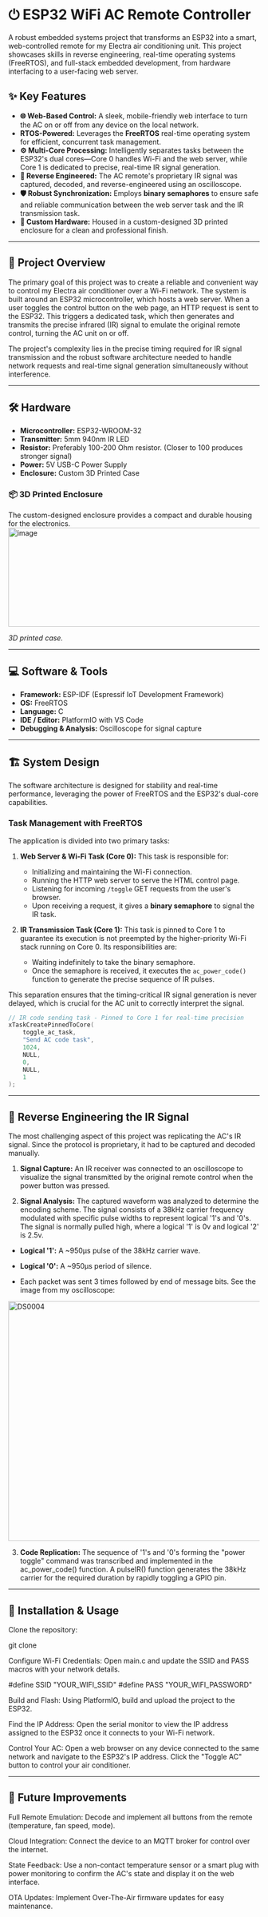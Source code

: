 # ⏻ ESP32 WiFi AC Remote Controller

A robust embedded systems project that transforms an ESP32 into a smart, web-controlled remote for my Electra air conditioning unit. This project showcases skills in reverse engineering, real-time operating systems (FreeRTOS), and full-stack embedded development, from hardware interfacing to a user-facing web server.

## ✨ Key Features

-   **🌐 Web-Based Control:** A sleek, mobile-friendly web interface to turn the AC on or off from any device on the local network.
-   **RTOS-Powered:** Leverages the **FreeRTOS** real-time operating system for efficient, concurrent task management.
-   **⚙️ Multi-Core Processing:** Intelligently separates tasks between the ESP32's dual cores—Core 0 handles Wi-Fi and the web server, while Core 1 is dedicated to precise, real-time IR signal generation.
-   **🔧 Reverse Engineered:** The AC remote's proprietary IR signal was captured, decoded, and reverse-engineered using an oscilloscope.
-   **🛡️ Robust Synchronization:** Employs **binary semaphores** to ensure safe and reliable communication between the web server task and the IR transmission task.
-   **🔌 Custom Hardware:** Housed in a custom-designed 3D printed enclosure for a clean and professional finish.

---

## 📖 Project Overview

The primary goal of this project was to create a reliable and convenient way to control my Electra air conditioner over a Wi-Fi network. The system is built around an ESP32 microcontroller, which hosts a web server. When a user toggles the control button on the web page, an HTTP request is sent to the ESP32. This triggers a dedicated task, which then generates and transmits the precise infrared (IR) signal to emulate the original remote control, turning the AC unit on or off.

The project's complexity lies in the precise timing required for IR signal transmission and the robust software architecture needed to handle network requests and real-time signal generation simultaneously without interference.

---

## 🛠️ Hardware

-   **Microcontroller:** ESP32-WROOM-32
-   **Transmitter:** 5mm 940nm IR LED
-   **Resistor:** Preferably 100-200 Ohm resistor. (Closer to 100 produces stronger signal)
-   **Power:** 5V USB-C Power Supply
-   **Enclosure:** Custom 3D Printed Case

### 📦 3D Printed Enclosure

The custom-designed enclosure provides a compact and durable housing for the electronics.
<img width="574" height="198" alt="image" src="https://github.com/user-attachments/assets/f9a3b2ba-a613-4a74-8f67-43ad58b895ea" />


*3D printed case.*

---

## 💻 Software & Tools

-   **Framework:** ESP-IDF (Espressif IoT Development Framework)
-   **OS:** FreeRTOS
-   **Language:** C
-   **IDE / Editor:** PlatformIO with VS Code
-   **Debugging & Analysis:** Oscilloscope for signal capture

---

## 🏗️ System Design

The software architecture is designed for stability and real-time performance, leveraging the power of FreeRTOS and the ESP32's dual-core capabilities.

### Task Management with FreeRTOS

The application is divided into two primary tasks:

1.  **Web Server & Wi-Fi Task (Core 0):** This task is responsible for:
    -   Initializing and maintaining the Wi-Fi connection.
    -   Running the HTTP web server to serve the HTML control page.
    -   Listening for incoming `/toggle` GET requests from the user's browser.
    -   Upon receiving a request, it gives a **binary semaphore** to signal the IR task.

2.  **IR Transmission Task (Core 1):** This task is pinned to Core 1 to guarantee its execution is not preempted by the higher-priority Wi-Fi stack running on Core 0. Its responsibilities are:
    -   Waiting indefinitely to take the binary semaphore.
    -   Once the semaphore is received, it executes the `ac_power_code()` function to generate the precise sequence of IR pulses.

This separation ensures that the timing-critical IR signal generation is never delayed, which is crucial for the AC unit to correctly interpret the signal.

```c
// IR code sending task - Pinned to Core 1 for real-time precision
xTaskCreatePinnedToCore(
    toggle_ac_task,
    "Send AC code task",
    1024,
    NULL,
    0,
    NULL,
    1
);
```

---

## 🔬 Reverse Engineering the IR Signal
The most challenging aspect of this project was replicating the AC's IR signal. Since the protocol is proprietary, it had to be captured and decoded manually.

1. **Signal Capture:** An IR receiver was connected to an oscilloscope to visualize the signal transmitted by the original remote control when the power button was pressed.

2. **Signal Analysis:** The captured waveform was analyzed to determine the encoding scheme. The signal consists of a 38kHz carrier frequency modulated with specific pulse widths to represent logical '1's and '0's. The signal is normally pulled high, where a logical '1' is 0v and logical '2' is 2.5v.

  - **Logical '1':** A ~950µs pulse of the 38kHz carrier wave.
  
  - **Logical '0':** A ~950µs period of silence.
    
  - Each packet was sent 3 times followed by end of message bits. See the image from my oscilloscope:
<img width="800" height="480" alt="DS0004" src="https://github.com/user-attachments/assets/10939751-4997-4f74-91c6-00880d62bb07" />



3. **Code Replication:** The sequence of '1's and '0's forming the "power toggle" command was transcribed and implemented in the ac_power_code() function. A pulseIR() function generates the 38kHz carrier for the required duration by rapidly toggling a GPIO pin.



---

## 🚀 Installation & Usage
Clone the repository:

git clone <your-repo-url>

Configure Wi-Fi Credentials:
Open main.c and update the SSID and PASS macros with your network details.

#define SSID "YOUR_WIFI_SSID"
#define PASS "YOUR_WIFI_PASSWORD"

Build and Flash:
Using PlatformIO, build and upload the project to the ESP32.

Find the IP Address:
Open the serial monitor to view the IP address assigned to the ESP32 once it connects to your Wi-Fi network.

Control Your AC:
Open a web browser on any device connected to the same network and navigate to the ESP32's IP address. Click the "Toggle AC" button to control your air conditioner.

---

## 🔮 Future Improvements
Full Remote Emulation: Decode and implement all buttons from the remote (temperature, fan speed, mode).

Cloud Integration: Connect the device to an MQTT broker for control over the internet.

State Feedback: Use a non-contact temperature sensor or a smart plug with power monitoring to confirm the AC's state and display it on the web interface.

OTA Updates: Implement Over-The-Air firmware updates for easy maintenance.
